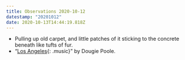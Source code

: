 ```yaml
---
title: Observations 2020-10-12
datestamp: "20201012"
date: 2020-10-13T14:44:19.818Z
---
```

- Pulling up old carpet, and little patches of it sticking to the concrete beneath like tufts of fur.
- “[Los Angeles](https://dougiepoole.bandcamp.com/track/los-angeles){: .music}” by Dougie Poole.